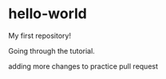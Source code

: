 # hello-world
My first repository! 

Going through the tutorial. 

adding more changes to practice pull request
